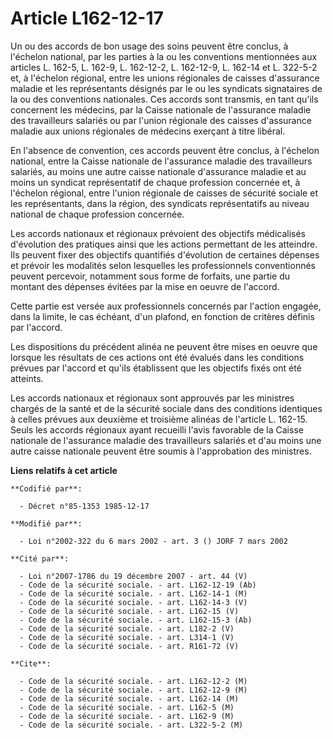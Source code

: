 # Article L162-12-17

Un ou des accords de bon usage des soins peuvent être conclus, à l'échelon national, par les parties à la ou les conventions
mentionnées aux articles L. 162-5, L. 162-9, L. 162-12-2, L. 162-12-9, L. 162-14 et L. 322-5-2 et, à l'échelon régional,
entre les unions régionales de caisses d'assurance maladie et les représentants désignés par le ou les syndicats signataires
de la ou des conventions nationales. Ces accords sont transmis, en tant qu'ils concernent les médecins, par la Caisse
nationale de l'assurance maladie des travailleurs salariés ou par l'union régionale des caisses d'assurance maladie aux
unions régionales de médecins exerçant à titre libéral.

En l'absence de convention, ces accords peuvent être conclus, à l'échelon national, entre la Caisse nationale de l'assurance
maladie des travailleurs salariés, au moins une autre caisse nationale d'assurance maladie et au moins un syndicat
représentatif de chaque profession concernée et, à l'échelon régional, entre l'union régionale de caisses de sécurité sociale
et les représentants, dans la région, des syndicats représentatifs au niveau national de chaque profession concernée.

Les accords nationaux et régionaux prévoient des objectifs médicalisés d'évolution des pratiques ainsi que les actions
permettant de les atteindre. Ils peuvent fixer des objectifs quantifiés d'évolution de certaines dépenses et prévoir les
modalités selon lesquelles les professionnels conventionnés peuvent percevoir, notamment sous forme de forfaits, une partie
du montant des dépenses évitées par la mise en oeuvre de l'accord.

Cette partie est versée aux professionnels concernés par l'action engagée, dans la limite, le cas échéant, d'un plafond, en
fonction de critères définis par l'accord.

Les dispositions du précédent alinéa ne peuvent être mises en oeuvre que lorsque les résultats de ces actions ont été évalués
dans les conditions prévues par l'accord et qu'ils établissent que les objectifs fixés ont été atteints.

Les accords nationaux et régionaux sont approuvés par les ministres chargés de la santé et de la sécurité sociale dans des
conditions identiques à celles prévues aux deuxième et troisième alinéas de l'article L. 162-15. Seuls les accords régionaux
ayant recueilli l'avis favorable de la Caisse nationale de l'assurance maladie des travailleurs salariés et d'au moins une
autre caisse nationale peuvent être soumis à l'approbation des ministres.

**Liens relatifs à cet article**

	**Codifié par**:

	  - Décret n°85-1353 1985-12-17

	**Modifié par**:

	  - Loi n°2002-322 du 6 mars 2002 - art. 3 () JORF 7 mars 2002

	**Cité par**:

	  - Loi n°2007-1786 du 19 décembre 2007 - art. 44 (V)
	  - Code de la sécurité sociale. - art. L162-12-19 (Ab)
	  - Code de la sécurité sociale. - art. L162-14-1 (M)
	  - Code de la sécurité sociale. - art. L162-14-3 (V)
	  - Code de la sécurité sociale. - art. L162-15 (V)
	  - Code de la sécurité sociale. - art. L162-15-3 (Ab)
	  - Code de la sécurité sociale. - art. L182-2 (V)
	  - Code de la sécurité sociale. - art. L314-1 (V)
	  - Code de la sécurité sociale. - art. R161-72 (V)

	**Cite**:

	  - Code de la sécurité sociale. - art. L162-12-2 (M)
	  - Code de la sécurité sociale. - art. L162-12-9 (M)
	  - Code de la sécurité sociale. - art. L162-14 (M)
	  - Code de la sécurité sociale. - art. L162-5 (M)
	  - Code de la sécurité sociale. - art. L162-9 (M)
	  - Code de la sécurité sociale. - art. L322-5-2 (M)
